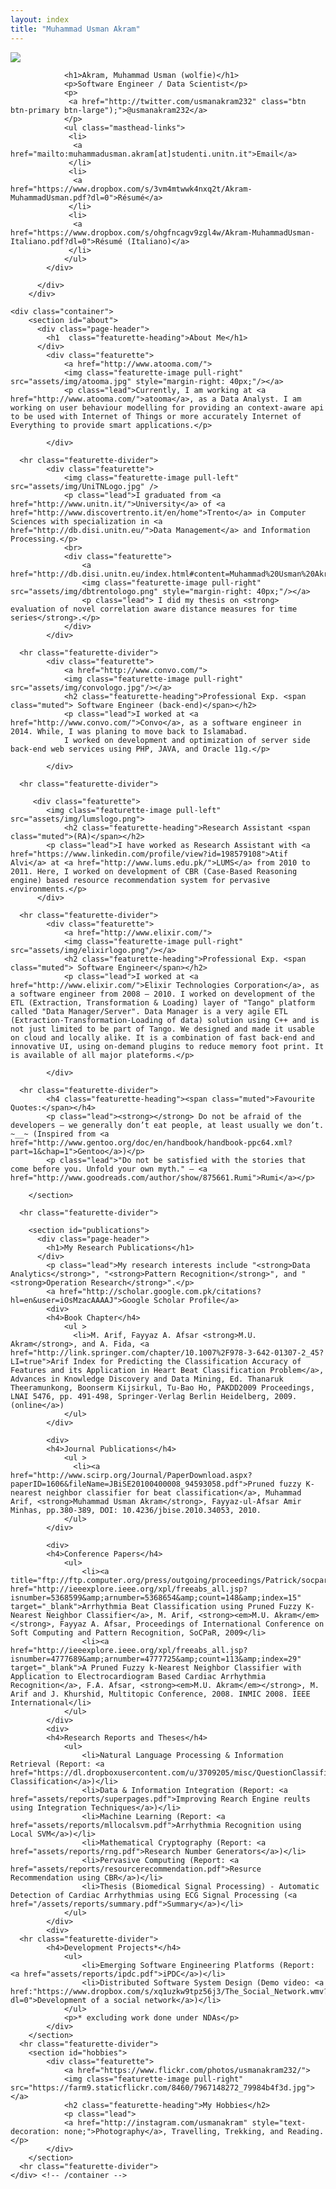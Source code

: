 ```yaml
---
layout: index
title: "Muhammad Usman Akram"
---
```


<div class="content" id="page">
		<div class="jumbotron masthead">
		  <div class="container">
            <div class="featurette">
                <a href="https://www.linkedin.com/profile/view?id=33831662&authType=name&authToken=u4kI">
                <img class="featurette-image pull-right" src="assets/img/me.jpg"/></a>
          
                <h1>Akram, Muhammad Usman (wolfie)</h1>
                <p>Software Engineer / Data Scientist</p>
                <p>
                 <a href="http://twitter.com/usmanakram232" class="btn btn-primary btn-large");">@usmanakram232</a>
                </p>
                <ul class="masthead-links">
                 <li>
                  <a href="mailto:muhammadusman.akram[at]studenti.unitn.it">Email</a>
                 </li>
                 <li>
                  <a href="https://www.dropbox.com/s/3vm4mtwwk4nxq2t/Akram-MuhammadUsman.pdf?dl=0">Résumé</a>
                 </li>
                 <li>
                  <a href="https://www.dropbox.com/s/ohgfncagv9zgl4w/Akram-MuhammadUsman-Italiano.pdf?dl=0">Résumé (Italiano)</a>
                 </li>
                </ul>
            </div>
            
		  </div>
		</div>

    <div class="container">
		<section id="about">
		  <div class="page-header">
			<h1  class="featurette-heading">About Me</h1>
		  </div>
            <div class="featurette">
                <a href="http://www.atooma.com/">
                <img class="featurette-image pull-right" src="assets/img/atooma.jpg" style="margin-right: 40px;"/></a>
                <p class="lead">Currently, I am working at <a href="http://www.atooma.com/">atooma</a>, as a Data Analyst. I am working on user behaviour modelling for providing an context-aware api to be used with Internet of Things or more accurately Internet of Everything to provide smart applications.</p>
                
            </div>

      <hr class="featurette-divider">
            <div class="featurette">
                <img class="featurette-image pull-left" src="assets/img/UniTNLogo.jpg" />
                <p class="lead">I graduated from <a href="http://www.unitn.it/">University</a> of <a href="http://www.discovertrento.it/en/home">Trento</a> in Computer Sciences with specialization in <a href="http://db.disi.unitn.eu/">Data Management</a> and Information Processing.</p>
                <br>
                <div class="featurette">
                    <a href="http://db.disi.unitn.eu/index.html#content=Muhammad%20Usman%20Akram">
                    <img class="featurette-image pull-right" src="assets/img/dbtrentologo.png" style="margin-right: 40px;"/></a>
                    <p class="lead"> I did my thesis on <strong> evaluation of novel correlation aware distance measures for time series</strong>.</p>    
                </div>
            </div>

      <hr class="featurette-divider">
            <div class="featurette">
                <a href="http://www.convo.com/">
                <img class="featurette-image pull-right" src="assets/img/convologo.jpg"/></a>
                <h2 class="featurette-heading">Professional Exp. <span class="muted"> Software Engineer (back-end)</span></h2>
                <p class="lead">I worked at <a href="http://www.convo.com/">Convo</a>, as a software engineer in 2014. While, I was planing to move back to Islamabad.
                I worked on development and optimization of server side back-end web services using PHP, JAVA, and Oracle 11g.</p>

            </div>
            
      <hr class="featurette-divider">

         <div class="featurette">
            <img class="featurette-image pull-left" src="assets/img/lumslogo.png">
                <h2 class="featurette-heading">Research Assistant <span class="muted">(RA)</span></h2>
            <p class="lead">I have worked as Research Assistant with <a href="https://www.linkedin.com/profile/view?id=198579108">Atif Alvi</a> at <a href="http://www.lums.edu.pk/">LUMS</a> from 2010 to 2011. Here, I worked on development of CBR (Case-Based Reasoning engine) based resource recommendation system for pervasive environments.</p>
          </div>

      <hr class="featurette-divider">
            <div class="featurette">
                <a href="http://www.elixir.com/">
                <img class="featurette-image pull-right" src="assets/img/elixirlogo.png"/></a>
                <h2 class="featurette-heading">Professional Exp. <span class="muted"> Software Engineer</span></h2>
                <p class="lead">I worked at <a href="http://www.elixir.com/">Elixir Technologies Corporation</a>, as a software engineer from 2008 – 2010. I worked on development of the ETL (Extraction, Transformation & Loading) layer of "Tango" platform called "Data Manager/Server". Data Manager is a very agile ETL (Extraction-Transformation-Loading of data) solution using C++ and is not just limited to be part of Tango. We designed and made it usable on cloud and locally alike. It is a combination of fast back-end and innovative UI, using on-demand plugins to reduce memory foot print. It is available of all major plateforms.</p>

            </div>

      <hr class="featurette-divider">
			<h4 class="featurette-heading"><span class="muted">Favourite Quotes:</span></h4>
			<p class="lead"><strong></strong> Do not be afraid of the developers — we generally don’t eat people, at least usually we don’t. ~__~ (Inspired from <a href="http://www.gentoo.org/doc/en/handbook/handbook-ppc64.xml?part=1&chap=1">Gentoo</a>)</p>
			<p class="lead">"Do not be satisfied with the stories that come before you. Unfold your own myth." — <a href="http://www.goodreads.com/author/show/875661.Rumi">Rumi</a></p>

		</section>

      <hr class="featurette-divider">

		<section id="publications">
		  <div class="page-header">
			<h1>My Research Publications</h1>
		  </div>
			<p class="lead">My research interests include "<strong>Data Analytics</strong>", "<strong>Pattern Recognition</strong>", and "<strong>Operation Research</strong>".</p>
			<a href="http://scholar.google.com.pk/citations?hl=en&user=iOsMzacAAAAJ">Google Scholar Profile</a>
			<div> 
			<h4>Book Chapter</h4>
				<ul >
				  <li>M. Arif, Fayyaz A. Afsar <strong>M.U. Akram</strong>, and A. Fida, <a href="http://link.springer.com/chapter/10.1007%2F978-3-642-01307-2_45?LI=true">Arif Index for Predicting the Classification Accuracy of Features and its Application in Heart Beat Classification Problem</a>, Advances in Knowledge Discovery and Data Mining, Ed. Thanaruk Theeramunkong, Boonserm Kijsirkul, Tu-Bao Ho, PAKDD2009 Proceedings, LNAI 5476, pp. 491-498, Springer-Verlag Berlin Heidelberg, 2009. (online</a>)
				</ul>
			</div>

			<div> 
			<h4>Journal Publications</h4>
				<ul >
				  <li><a href="http://www.scirp.org/Journal/PaperDownload.aspx?paperID=1606&fileName=JBiSE20100400008_94593058.pdf">Pruned fuzzy K-nearest neighbor classifier for beat classification</a>, Muhammad Arif, <strong>Muhammad Usman Akram</strong>, Fayyaz-ul-Afsar Amir Minhas, pp.380-389, DOI: 10.4236/jbise.2010.34053, 2010.
				</ul>
			</div>

			<div> 
			<h4>Conference Papers</h4>
				<ul>
					<li><a title="ftp://ftp.computer.org/press/outgoing/proceedings/Patrick/socpar09/data/3879a037.pdf" href="http://ieeexplore.ieee.org/xpl/freeabs_all.jsp?isnumber=5368599&amp;arnumber=5368654&amp;count=148&amp;index=15" target="_blank">Arrhythmia Beat Classification using Pruned Fuzzy K-Nearest Neighbor Classifier</a>, M. Arif, <strong><em>M.U. Akram</em></strong>, Fayyaz A. Afsar, Proceedings of International Conference on Soft Computing and Pattern Recognition, SoCPaR, 2009</li>
					<li><a href="http://ieeexplore.ieee.org/xpl/freeabs_all.jsp?isnumber=4777689&amp;arnumber=4777725&amp;count=113&amp;index=29" target="_blank">A Pruned Fuzzy k-Nearest Neighbor Classifier with Application to Electrocardiogram Based Cardiac Arrhythmia Recognition</a>, F.A. Afsar, <strong><em>M.U. Akram</em></strong>, M. Arif and J. Khurshid, Multitopic Conference, 2008. INMIC 2008. IEEE International</li>
				</ul>
			</div>
			<div>
			<h4>Research Reports and Theses</h4>
				<ul>
                    <li>Natural Language Processing & Information Retrieval (Report: <a href="https://dl.dropboxusercontent.com/u/3709205/misc/QuestionClassificationReport.pdf">Question Classification</a>)</li>
					<li>Data & Information Integration (Report: <a href="assets/reports/superpages.pdf">Improving Rearch Engine reults using Integration Techniques</a>)</li>
					<li>Machine Learning (Report: <a href="assets/reports/mllocalsvm.pdf">Arrhythmia Recognition using Local SVM</a>)</li>
					<li>Mathematical Cryptography (Report: <a href="assets/reports/rng.pdf">Research Number Generators</a>)</li>
					<li>Pervasive Computing (Report: <a href="assets/reports/resourcerecommendation.pdf">Resurce Recommendation using CBR</a>)</li>
					<li>Thesis (Biomedical Signal Processing) - Automatic Detection of Cardiac Arrhythmias using ECG Signal Processing (<a href="/assets/reports/summary.pdf">Summary</a>)</li>
				</ul>
			</div>
            <div>
      <hr class="featurette-divider">
            <h4>Development Projects*</h4>
                <ul>
                    <li>Emerging Software Engineering Platforms (Report: <a href="assets/reports/ipdc.pdf">iPDC</a>)</li>
					<li>Distributed Software System Design (Demo video: <a href:"https://www.dropbox.com/s/xq1uzkw9tpz56j3/The_Social_Network.wmv?dl=0">Development of a social network</a>)</li>
                </ul>
                <p>* excluding work done under NDAs</p>
            </div>
		</section>
      <hr class="featurette-divider">
		<section id="hobbies">
      		<div class="featurette">
				<a href="https://www.flickr.com/photos/usmanakram232/">
		        <img class="featurette-image pull-right" src="https://farm9.staticflickr.com/8460/7967148272_79984b4f3d.jpg"></a>
				<h2 class="featurette-heading">My Hobbies</h2>                   
				<p class="lead">
                <a href="http://instagram.com/usmanakram" style="text-decoration: none;">Photography</a>, Travelling, Trekking, and Reading.</p>
			</div>
		</section>
      <hr class="featurette-divider">
    </div> <!-- /container -->
</div>